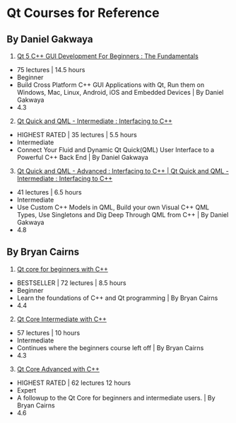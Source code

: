 # Qt Courses for Reference

## By Daniel Gakwaya
1. [Qt 5 C++ GUI Development For Beginners : The Fundamentals](https://www.udemy.com/qt-c-gui-tutorial-for-complete-beginners/)
  - 75 lectures | 14.5 hours
  - Beginner
  - Build Cross Platform C++ GUI Applications with Qt, Run them on Windows, Mac, Linux, Android, iOS and Embedded Devices | By Daniel Gakwaya
  - 4.3 

2. [Qt Quick and QML - Intermediate : Interfacing to C++](https://www.udemy.com/interfacing-qt-quick-qml-to-cpp-intermediate/)
  - HIGHEST RATED | 35 lectures | 5.5 hours
  - Intermediate
  - Connect Your Fluid and Dynamic Qt Quick(QML) User Interface to a Powerful C++ Back End | By Daniel Gakwaya

3. [Qt Quick and QML - Advanced : Interfacing to C++ | Qt Quick and QML - Intermediate : Interfacing to C++](https://www.udemy.com/interfacing-qt-quick-qml-to-cpp-advanced/)
  - 41 lectures | 6.5 hours 
  - Intermediate
  - Use Custom C++ Models in QML, Build your own Visual C++ QML Types, Use Singletons and Dig Deep Through QML from C++ | By Daniel Gakwaya
  - 4.8

## By Bryan Cairns
1. [Qt core for beginners with C++](https://www.udemy.com/qt-core-for-beginners/)
  - BESTSELLER | 72 lectures | 8.5 hours
  - Beginner
  - Learn the foundations of C++ and Qt programming | By Bryan Cairns
  - 4.4

2. [Qt Core Intermediate with C++](https://www.udemy.com/qt-core-intermediate/)
  - 57 lectures | 10 hours 
  - Intermediate
  - Continues where the beginners course left off | By Bryan Cairns
  - 4.3

3. [Qt Core Advanced with C++](https://www.udemy.com/qt-core-advanced/)
  - HIGHEST RATED | 62 lectures 12 hours
  - Expert
  - A followup to the Qt Core for beginners and intermediate users. | By Bryan Cairns
  - 4.6
